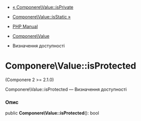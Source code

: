 - [« Componere\Value::isPrivate](componere-value.isprivate.md)
- [Componere\Value::isStatic »](componere-value.isstatic.md)

- [PHP Manual](index.md)
- [Componere\Value](class.componere-value.md)
- Визначення доступності

# Componere\Value::isProtected

(Componere 2 \>= 2.1.0)

Componere\Value::isProtected — Визначення доступності

### Опис

public **Componere\Value::isProtected**(): bool
